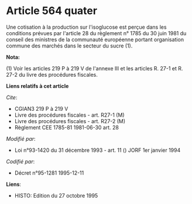 # Article 564 quater

Une cotisation à la production sur l'isoglucose est perçue dans les conditions prévues par l'article 28 du règlement n° 1785
du 30 juin 1981 du conseil des ministres de la communauté européenne portant organisation commune des marchés dans le secteur
du sucre (1).

**Nota:**

(1) Voir les articles 219 P à 219 V de l'annexe III et les articles R. 27-1 et R. 27-2 du livre des procédures fiscales.

**Liens relatifs à cet article**

_Cite_:

  - CGIAN3 219 P à 219 V
  - Livre des procédures fiscales - art. R27-1 (M)
  - Livre des procédures fiscales - art. R27-2 (M)
  - Règlement CEE 1785-81 1981-06-30 art. 28

_Modifié par_:

  - Loi n°93-1420 du 31 décembre 1993 - art. 11 () JORF 1er janvier 1994

_Codifié par_:

  - Décret n°95-1281 1995-12-11

**Liens**:

  - HISTO: Edition du 27 octobre 1995
